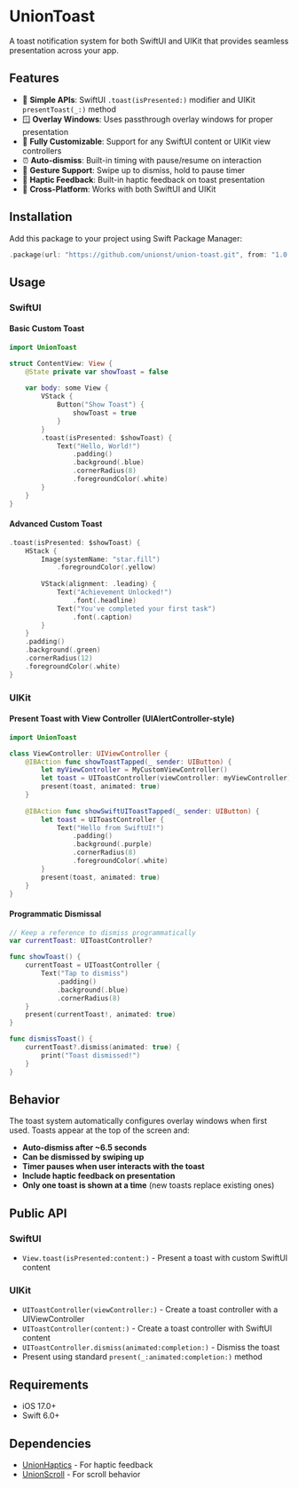 # UnionToast

A toast notification system for both SwiftUI and UIKit that provides seamless presentation across your app.

## Features

- 🎯 **Simple APIs**: SwiftUI `.toast(isPresented:)` modifier and UIKit `presentToast(_:)` method
- 🪟 **Overlay Windows**: Uses passthrough overlay windows for proper presentation
- 🎨 **Fully Customizable**: Support for any SwiftUI content or UIKit view controllers
- ⏰ **Auto-dismiss**: Built-in timing with pause/resume on interaction
- 📱 **Gesture Support**: Swipe up to dismiss, hold to pause timer
- 🎵 **Haptic Feedback**: Built-in haptic feedback on toast presentation
- 🔄 **Cross-Platform**: Works with both SwiftUI and UIKit

## Installation

Add this package to your project using Swift Package Manager:

```swift
.package(url: "https://github.com/unionst/union-toast.git", from: "1.0.0")
```

## Usage

### SwiftUI

#### Basic Custom Toast

```swift
import UnionToast

struct ContentView: View {
    @State private var showToast = false
    
    var body: some View {
        VStack {
            Button("Show Toast") {
                showToast = true
            }
        }
        .toast(isPresented: $showToast) {
            Text("Hello, World!")
                .padding()
                .background(.blue)
                .cornerRadius(8)
                .foregroundColor(.white)
        }
    }
}
```

#### Advanced Custom Toast

```swift
.toast(isPresented: $showToast) {
    HStack {
        Image(systemName: "star.fill")
            .foregroundColor(.yellow)
        
        VStack(alignment: .leading) {
            Text("Achievement Unlocked!")
                .font(.headline)
            Text("You've completed your first task")
                .font(.caption)
        }
    }
    .padding()
    .background(.green)
    .cornerRadius(12)
    .foregroundColor(.white)
}
```

### UIKit

#### Present Toast with View Controller (UIAlertController-style)

```swift
import UnionToast

class ViewController: UIViewController {
    @IBAction func showToastTapped(_ sender: UIButton) {
        let myViewController = MyCustomViewController()
        let toast = UIToastController(viewController: myViewController)
        present(toast, animated: true)
    }
    
    @IBAction func showSwiftUIToastTapped(_ sender: UIButton) {
        let toast = UIToastController {
            Text("Hello from SwiftUI!")
                .padding()
                .background(.purple)
                .cornerRadius(8)
                .foregroundColor(.white)
        }
        present(toast, animated: true)
    }
}
```

#### Programmatic Dismissal

```swift
// Keep a reference to dismiss programmatically
var currentToast: UIToastController?

func showToast() {
    currentToast = UIToastController {
        Text("Tap to dismiss")
            .padding()
            .background(.blue)
            .cornerRadius(8)
    }
    present(currentToast!, animated: true)
}

func dismissToast() {
    currentToast?.dismiss(animated: true) {
        print("Toast dismissed!")
    }
}
```

## Behavior

The toast system automatically configures overlay windows when first used. Toasts appear at the top of the screen and:

- **Auto-dismiss after ~6.5 seconds**
- **Can be dismissed by swiping up**
- **Timer pauses when user interacts with the toast**
- **Include haptic feedback on presentation**
- **Only one toast is shown at a time** (new toasts replace existing ones)

## Public API

### SwiftUI
- `View.toast(isPresented:content:)` - Present a toast with custom SwiftUI content

### UIKit  
- `UIToastController(viewController:)` - Create a toast controller with a UIViewController
- `UIToastController(content:)` - Create a toast controller with SwiftUI content
- `UIToastController.dismiss(animated:completion:)` - Dismiss the toast
- Present using standard `present(_:animated:completion:)` method

## Requirements

- iOS 17.0+
- Swift 6.0+

## Dependencies

- [UnionHaptics](https://github.com/unionst/union-haptics) - For haptic feedback
- [UnionScroll](https://github.com/unionst/union-scroll) - For scroll behavior


